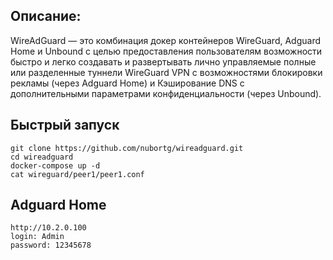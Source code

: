 ## Описание:

WireAdGuard — это комбинация докер контейнеров WireGuard, Adguard Home и Unbound с целью предоставления пользователям возможности
быстро и легко создавать и развертывать лично управляемые полные или разделенные туннели WireGuard VPN
с возможностями блокировки рекламы (через Adguard Home) и Кэширование DNS с дополнительными параметрами конфиденциальности (через Unbound).


## Быстрый запуск

```shell
git clone https://github.com/nubortg/wireadguard.git
cd wireadguard
docker-compose up -d
cat wireguard/peer1/peer1.conf
```

## Adguard Home

```
http://10.2.0.100
login: Admin 
password: 12345678
```
